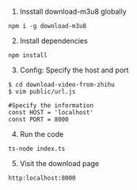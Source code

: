 1. Insstall download-m3u8 globally
```
npm i -g download-m3u8
```

2. Install dependencies
```
npm install
```

3. Config: Specify the host and port
```
$ cd download-video-from-zhihu
$ vim public/url.js

#Specify the information
const HOST = 'localhost'
const PORT = 8000
```

4. Run the code
```
ts-node index.ts
```

5. Visit the download page
```
http:localhost:8000
```
